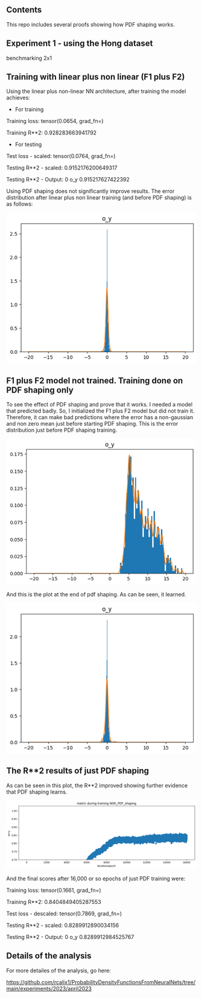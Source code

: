 ## Contents

This repo includes several proofs showing how PDF shaping works.

## Experiment 1 - using the Hong dataset

benchmarking 2x1

## Training with linear plus non linear (F1 plus F2)

Using the linear plus non-linear NN architecture, after training the model achieves:

* For training

Training loss: tensor(0.0654, grad_fn=<MseLossBackward0>)

Training R**2: 0.928283663941792

* For testing

Test loss - scaled: tensor(0.0764, grad_fn=<MseLossBackward0>)

Testing R**2 - scaled: 0.9152176200649317

Testing R**2 - Output: 0 o_y 0.915217627422392

Using PDF shaping does not significantly improve results. The error distribution after linear plus non linear training (and before PDF shaping) is as follows:

![After F1 PLUS f2 TRAINING](F1plusf2_training.png "WITH TRAINING")
  
## F1 plus F2 model not trained. Training done on PDF shaping only

To see the effect of PDF shaping and prove that it works. I needed a model that predicted badly. So, I initialized the F1 plus F2 model but did not train it. Therefore, it can make bad predictions where the error has a non-gaussian and non zero mean just before starting PDF shaping. This is the error distribution just before PDF shaping training. 


![just at the start of pdf training](at_start_pdf_training.png "at_start_pdf")



And this is the plot at the end of pdf shaping. As can be seen, it learned. 


![just at the start of pdf training](at_end_pdf_training.png "at_start_pdf")
  

## The R**2 results of just PDF shaping
  
As can be seen in this plot, the R**2 improved showing further evidence that PDF shaping learns.
  
![r2 plot for pdf training](R2plot.png "r2 plot")
  
And the final scores after 16,000 or so epochs of just PDF training were:
  
Training loss: tensor(0.1661, grad_fn=<MseLossBackward0>)
  
Training R**2:     0.8404849405287553
  

Test loss - descaled: tensor(0.7869, grad_fn=<MseLossBackward0>)
  
Testing R**2 - scaled: 0.8289912890034156
  

Testing R**2 - Output: 0 o_y 0.8289912984525767


## Details of the analysis

For more detailes of the analysis, go here:

https://github.com/rcalix1/ProbabilityDensityFunctionsFromNeuralNets/tree/main/experiments/2023/april2023

